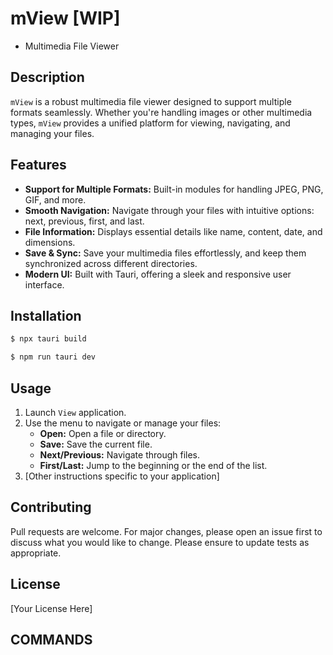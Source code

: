 # mView [WIP]
 - Multimedia File Viewer

## Description

`mView` is a robust multimedia file viewer designed to support multiple formats seamlessly. Whether you're handling images or other multimedia types, `mView` provides a unified platform for viewing, navigating, and managing your files.

## Features

- **Support for Multiple Formats:** Built-in modules for handling JPEG, PNG, GIF, and more.
- **Smooth Navigation:** Navigate through your files with intuitive options: next, previous, first, and last.
- **File Information:** Displays essential details like name, content, date, and dimensions.
- **Save & Sync:** Save your multimedia files effortlessly, and keep them synchronized across different directories.
- **Modern UI:** Built with Tauri, offering a sleek and responsive user interface.

## Installation

```bash
$ npx tauri build

$ npm run tauri dev
```
## Usage

1. Launch `View` application.
2. Use the menu to navigate or manage your files:
    - **Open:** Open a file or directory.
    - **Save:** Save the current file.
    - **Next/Previous:** Navigate through files.
    - **First/Last:** Jump to the beginning or the end of the list.
3. [Other instructions specific to your application]

## Contributing

Pull requests are welcome. For major changes, please open an issue first to discuss what you would like to change. Please ensure to update tests as appropriate.

## License

[Your License Here]
## COMMANDS
